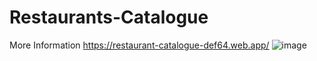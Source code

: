 # Restaurants-Catalogue

More Information https://restaurant-catalogue-def64.web.app/
![image](https://user-images.githubusercontent.com/72254266/196937538-f8d9ac68-d6eb-41d0-9876-c3154068beef.png)
